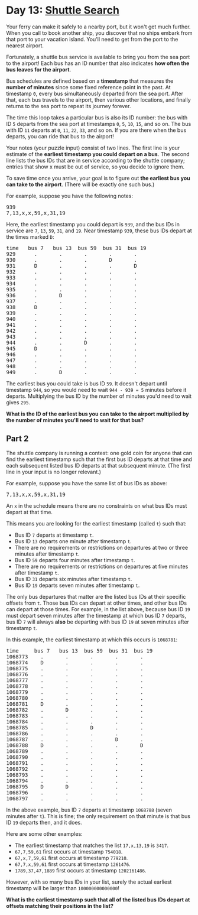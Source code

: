 # Day 13: [Shuttle Search](https://adventofcode.com/2020/day/13)
Your ferry can make it safely to a nearby port, but it won't get much further. When you call to book another ship, you discover that no ships embark from that port to your vacation island. You'll need to get from the port to the nearest airport.

Fortunately, a shuttle bus service is available to bring you from the sea port to the airport! Each bus has an ID number that also indicates **how often the bus leaves for the airport**.

Bus schedules are defined based on a **timestamp** that measures the **number of minutes** since some fixed reference point in the past. At timestamp `0`, every bus simultaneously departed from the sea port. After that, each bus travels to the airport, then various other locations, and finally returns to the sea port to repeat its journey forever.

The time this loop takes a particular bus is also its ID number: the bus with ID `5` departs from the sea port at timestamps `0`, `5`, `10`, `15`, and so on. The bus with ID `11` departs at `0`, `11`, `22`, `33`, and so on. If you are there when the bus departs, you can ride that bus to the airport!

Your notes (your puzzle input) consist of two lines. The first line is your estimate of the **earliest timestamp you could depart on a bus**. The second line lists the bus IDs that are in service according to the shuttle company; entries that show x must be out of service, so you decide to ignore them.

To save time once you arrive, your goal is to figure out **the earliest bus you can take to the airport**. (There will be exactly one such bus.)

For example, suppose you have the following notes:
<pre>
939
7,13,x,x,59,x,31,19
</pre>

Here, the earliest timestamp you could depart is `939`, and the bus IDs in service are `7`, `13`, `59`, `31`, and `19`. Near timestamp `939`, these bus IDs depart at the times marked `D`:
<pre>
time   bus 7   bus 13  bus 59  bus 31  bus 19
929      .       .       .       .       .
930      .       .       .       D       .
931      D       .       .       .       D
932      .       .       .       .       .
933      .       .       .       .       .
934      .       .       .       .       .
935      .       .       .       .       .
936      .       D       .       .       .
937      .       .       .       .       .
938      D       .       .       .       .
939      .       .       .       .       .
940      .       .       .       .       .
941      .       .       .       .       .
942      .       .       .       .       .
943      .       .       .       .       .
944      .       .       D       .       .
945      D       .       .       .       .
946      .       .       .       .       .
947      .       .       .       .       .
948      .       .       .       .       .
949      .       D       .       .       .
</pre>

The earliest bus you could take is bus ID `59`. It doesn't depart until timestamp `944`, so you would need to wait `944 - 939 = 5` minutes before it departs. Multiplying the bus ID by the number of minutes you'd need to wait gives `295`.

**What is the ID of the earliest bus you can take to the airport multiplied by the number of minutes you'll need to wait for that bus?**

## Part 2
The shuttle company is running a contest: one gold coin for anyone that can find the earliest timestamp such that the first bus ID departs at that time and each subsequent listed bus ID departs at that subsequent minute. (The first line in your input is no longer relevant.)

For example, suppose you have the same list of bus IDs as above:
<pre>
7,13,x,x,59,x,31,19
</pre>

An `x` in the schedule means there are no constraints on what bus IDs must depart at that time.

This means you are looking for the earliest timestamp (called `t`) such that:
- Bus ID `7` departs at timestamp `t`.
- Bus ID `13` departs one minute after timestamp `t`.
- There are no requirements or restrictions on departures at two or three minutes after timestamp `t`.
- Bus ID `59` departs four minutes after timestamp `t`.
- There are no requirements or restrictions on departures at five minutes after timestamp `t`.
- Bus ID `31` departs six minutes after timestamp `t`.
- Bus ID `19` departs seven minutes after timestamp `t`.

The only bus departures that matter are the listed bus IDs at their specific offsets from `t`. Those bus IDs can depart at other times, and other bus IDs can depart at those times. For example, in the list above, because bus ID `19` must depart seven minutes after the timestamp at which bus ID `7` departs, bus ID `7` will always **also** be departing with bus ID `19` at seven minutes after timestamp `t`.

In this example, the earliest timestamp at which this occurs is `1068781`:
<pre>
time     bus 7   bus 13  bus 59  bus 31  bus 19
1068773    .       .       .       .       .
1068774    D       .       .       .       .
1068775    .       .       .       .       .
1068776    .       .       .       .       .
1068777    .       .       .       .       .
1068778    .       .       .       .       .
1068779    .       .       .       .       .
1068780    .       .       .       .       .
1068781    D       .       .       .       .
1068782    .       D       .       .       .
1068783    .       .       .       .       .
1068784    .       .       .       .       .
1068785    .       .       D       .       .
1068786    .       .       .       .       .
1068787    .       .       .       D       .
1068788    D       .       .       .       D
1068789    .       .       .       .       .
1068790    .       .       .       .       .
1068791    .       .       .       .       .
1068792    .       .       .       .       .
1068793    .       .       .       .       .
1068794    .       .       .       .       .
1068795    D       D       .       .       .
1068796    .       .       .       .       .
1068797    .       .       .       .       .
</pre>

In the above example, bus ID `7` departs at timestamp `1068788` (seven minutes after `t`). This is fine; the only requirement on that minute is that bus ID `19` departs then, and it does.

Here are some other examples:
- The earliest timestamp that matches the list `17,x,13,19` is `3417`.
- `67,7,59,61` first occurs at timestamp `754018`.
- `67,x,7,59,61` first occurs at timestamp `779210`.
- `67,7,x,59,61` first occurs at timestamp `1261476`.
- `1789,37,47,1889` first occurs at timestamp `1202161486`.

However, with so many bus IDs in your list, surely the actual earliest timestamp will be larger than `100000000000000`!

**What is the earliest timestamp such that all of the listed bus IDs depart at offsets matching their positions in the list?**
